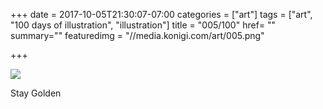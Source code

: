 +++
date = 2017-10-05T21:30:07-07:00
categories = ["art"]
tags = ["art", "100 days of illustration", "illustration"]
title = "005/100"
href= ""
summary=""
featuredimg = "//media.konigi.com/art/005.png"

+++

<img src="//media.konigi.com/art/005.png" />

Stay Golden
